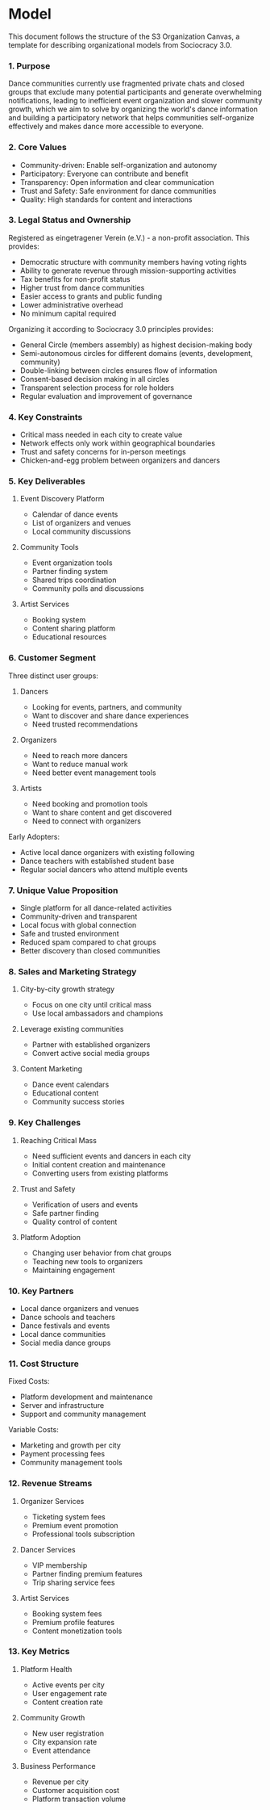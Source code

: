 # Model

This document follows the structure of the S3 Organization Canvas, a template for describing organizational models from Sociocracy 3.0.

### 1. Purpose

Dance communities currently use fragmented private chats and closed groups that exclude many potential participants and generate overwhelming notifications, leading to inefficient event organization and slower community growth, which we aim to solve by organizing the world's dance information and building a participatory network that helps communities self-organize effectively and makes dance more accessible to everyone.

### 2. Core Values

- Community-driven: Enable self-organization and autonomy
- Participatory: Everyone can contribute and benefit
- Transparency: Open information and clear communication
- Trust and Safety: Safe environment for dance communities
- Quality: High standards for content and interactions

### 3. Legal Status and Ownership

Registered as eingetragener Verein (e.V.) - a non-profit association. This provides:

- Democratic structure with community members having voting rights
- Ability to generate revenue through mission-supporting activities
- Tax benefits for non-profit status
- Higher trust from dance communities
- Easier access to grants and public funding
- Lower administrative overhead
- No minimum capital required

Organizing it according to Sociocracy 3.0 principles provides:

- General Circle (members assembly) as highest decision-making body
- Semi-autonomous circles for different domains (events, development, community)
- Double-linking between circles ensures flow of information
- Consent-based decision making in all circles
- Transparent selection process for role holders
- Regular evaluation and improvement of governance

### 4. Key Constraints

- Critical mass needed in each city to create value
- Network effects only work within geographical boundaries
- Trust and safety concerns for in-person meetings
- Chicken-and-egg problem between organizers and dancers

### 5. Key Deliverables

1. Event Discovery Platform

   - Calendar of dance events
   - List of organizers and venues
   - Local community discussions

2. Community Tools

   - Event organization tools
   - Partner finding system
   - Shared trips coordination
   - Community polls and discussions

3. Artist Services
   - Booking system
   - Content sharing platform
   - Educational resources

### 6. Customer Segment

Three distinct user groups:

1. Dancers

   - Looking for events, partners, and community
   - Want to discover and share dance experiences
   - Need trusted recommendations

2. Organizers

   - Need to reach more dancers
   - Want to reduce manual work
   - Need better event management tools

3. Artists
   - Need booking and promotion tools
   - Want to share content and get discovered
   - Need to connect with organizers

Early Adopters:

- Active local dance organizers with existing following
- Dance teachers with established student base
- Regular social dancers who attend multiple events

### 7. Unique Value Proposition

- Single platform for all dance-related activities
- Community-driven and transparent
- Local focus with global connection
- Safe and trusted environment
- Reduced spam compared to chat groups
- Better discovery than closed communities

### 8. Sales and Marketing Strategy

1. City-by-city growth strategy

   - Focus on one city until critical mass
   - Use local ambassadors and champions

2. Leverage existing communities

   - Partner with established organizers
   - Convert active social media groups

3. Content Marketing
   - Dance event calendars
   - Educational content
   - Community success stories

### 9. Key Challenges

1. Reaching Critical Mass

   - Need sufficient events and dancers in each city
   - Initial content creation and maintenance
   - Converting users from existing platforms

2. Trust and Safety

   - Verification of users and events
   - Safe partner finding
   - Quality control of content

3. Platform Adoption
   - Changing user behavior from chat groups
   - Teaching new tools to organizers
   - Maintaining engagement

### 10. Key Partners

- Local dance organizers and venues
- Dance schools and teachers
- Dance festivals and events
- Local dance communities
- Social media dance groups

### 11. Cost Structure

Fixed Costs:

- Platform development and maintenance
- Server and infrastructure
- Support and community management

Variable Costs:

- Marketing and growth per city
- Payment processing fees
- Community management tools

### 12. Revenue Streams

1. Organizer Services

   - Ticketing system fees
   - Premium event promotion
   - Professional tools subscription

2. Dancer Services

   - VIP membership
   - Partner finding premium features
   - Trip sharing service fees

3. Artist Services
   - Booking system fees
   - Premium profile features
   - Content monetization tools

### 13. Key Metrics

1. Platform Health

   - Active events per city
   - User engagement rate
   - Content creation rate

2. Community Growth

   - New user registration
   - City expansion rate
   - Event attendance

3. Business Performance
   - Revenue per city
   - Customer acquisition cost
   - Platform transaction volume
